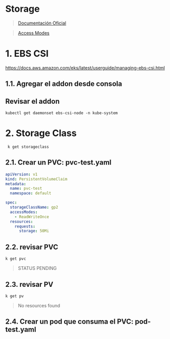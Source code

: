 # Storage <!-- omit in toc -->

> [Documentación Oficial](https://kubernetes.io/docs/concepts/storage/volumes/)

> [Access Modes](https://kubernetes.io/docs/concepts/storage/persistent-volumes/#access-modes)

# 1. EBS CSI
https://docs.aws.amazon.com/eks/latest/userguide/managing-ebs-csi.html

## 1.1. Agregar el addon desde consola

## Revisar el addon
```
kubectl get daemonset ebs-csi-node -n kube-system
```
# 2. Storage Class

```
 k get storageclass
```

## 2.1. Crear un PVC: pvc-test.yaml
```yaml
apiVersion: v1
kind: PersistentVolumeClaim
metadata:
  name: pvc-test
  namespace: default

spec:
  storageClassName: gp2
  accessModes:
    - ReadWriteOnce
  resources:
    requests:
      storage: 50Mi
```

## 2.2. revisar PVC
```
k get pvc
```
> STATUS PENDING

## 2.3. revisar PV
```
k get pv
```
> No resources found

## 2.4. Crear un pod que consuma el PVC: pod-test.yaml
```yaml


```
